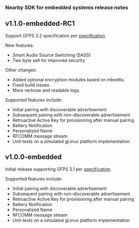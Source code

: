 
### Nearby SDK for embedded systems release notes

## v1.1.0-embedded-RC1
Support GFPS 3.2 specification per [specification](https://developers.google.com/nearby/fast-pair/specifications/introduction).

New features:
* Smart Audio Source Switching (SASS)
* Two byte salt for improved security

Other changes:
* Added optional encryption modules based on mbedtls.
* Fixed build issues.
* More verbose and readable logs.

Supported features include:
* Initial pairing with discoverable advertisement
* Subsequent pairing with non-discoverable advertisement
* Retroactive Active Key for provisioning after manual pairing
* Battery Notification
* Personalized Name
* RFCOMM message stream
* Unit-tests on a simulated gLinux platform implementation 

## v1.0.0-embedded
Initial release supporting GFPS 3.1 per [specification](https://developers.google.com/nearby/fast-pair/specifications/introduction).

Supported features include:
* Initial pairing with discoverable advertisement
* Subsequent pairing with non-discoverable advertisement
* Retroactive Active Key for provisioning after manual pairing
* Battery Notification
* Personalized Name
* RFCOMM message stream
* Unit-tests on a simulated gLinux platform implementation 
